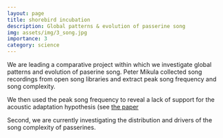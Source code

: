```yaml
---
layout: page
title: shorebird incubation
description: Global patterns & evolution of passerine song
img: assets/img/3_song.jpg
importance: 3
category: science
---
```


We are leading a comparative project within which we investigate global patterns and evolution of paserine song. Peter Mikula collected song recordings from open song libraries and extract peak song frequency and song complexity.

We then used the peak song frequency to reveal a lack of support for the acoustic adaptation hypothesis (see <a href='https://doi.org/10.1111/ele.13662'>the paper</a> 

Second, we are currently investigating the distribution and drivers of the song complexity of passerines.